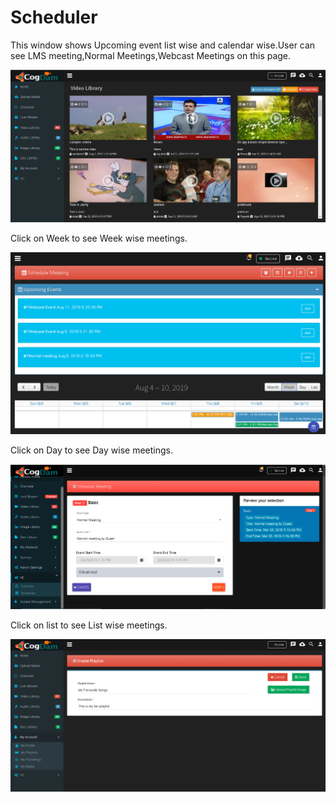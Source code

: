 # Scheduler

This window shows Upcoming event list wise and calendar wise.User can see LMS meeting,Normal Meetings,Webcast Meetings on this page.

![](../../.gitbook/assets/image%20%28160%29.png)

Click on Week to see Week wise meetings.

![](../../.gitbook/assets/image%20%2856%29.png)

Click on Day to see Day wise meetings.

![](../../.gitbook/assets/image%20%28122%29.png)

Click on list to see List wise meetings.

![](../../.gitbook/assets/image%20%28128%29.png)

